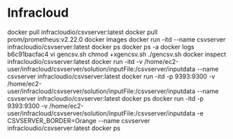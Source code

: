 # Infracloud
docker pull infracloudio/csvserver:latest
docker pull prom/prometheus:v2.22.0
docker images
docker run -itd  --name csvserver infracloudio/csvserver:latest
docker ps
docker ps -a
docker logs b6c91bacfac4
vi gencsv.sh
chmod +xgencsv.sh
./gencsv.sh
docker inspect infracloudio/csvserver:latest
docker run -itd -v /home/ec2-user/infracloud/csvserver/solution/inputFile:/csvserver/inputdata  --name csvserver infracloudio/csvserver:latest
docker run -itd -p 9393:9300 -v /home/ec2-user/infracloud/csvserver/solution/inputFile:/csvserver/inputdata  --name csvserver infracloudio/csvserver:latest
docker ps
docker run -itd -p 9393:9300 -v /home/ec2-user/infracloud/csvserver/solution/inputFile:/csvserver/inputdata -e CSVSERVER_BORDER=Orange --name csvserver infracloudio/csvserver:latest
docker ps







